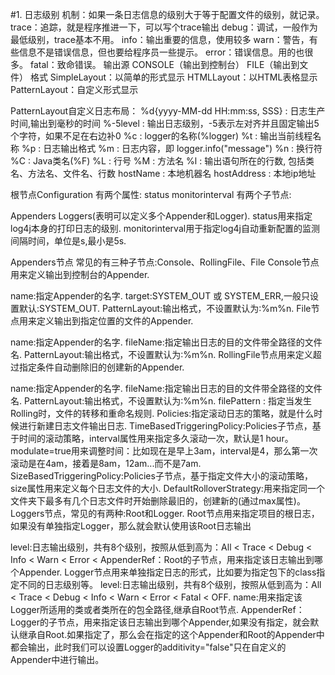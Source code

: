 #1. 日志级别
机制：如果一条日志信息的级别大于等于配置文件的级别，就记录。
trace：追踪，就是程序推进一下，可以写个trace输出
debug：调试，一般作为最低级别，trace基本不用。
info：输出重要的信息，使用较多
warn：警告，有些信息不是错误信息，但也要给程序员一些提示。
error：错误信息。用的也很多。
fatal：致命错误。
输出源
CONSOLE（输出到控制台）
FILE（输出到文件）
格式
SimpleLayout：以简单的形式显示
HTMLLayout：以HTML表格显示
PatternLayout：自定义形式显示

PatternLayout自定义日志布局：
%d{yyyy-MM-dd HH:mm:ss, SSS} : 日志生产时间,输出到毫秒的时间
%-5level : 输出日志级别，-5表示左对齐并且固定输出5个字符，如果不足在右边补0
%c : logger的名称(%logger)
%t : 输出当前线程名称
%p : 日志输出格式
%m : 日志内容，即 logger.info("message")
%n : 换行符
%C : Java类名(%F)
%L : 行号
%M : 方法名
%l : 输出语句所在的行数, 包括类名、方法名、文件名、行数
hostName : 本地机器名
hostAddress : 本地ip地址


根节点Configuration
有两个属性:
status
monitorinterval
有两个子节点:

Appenders
Loggers(表明可以定义多个Appender和Logger).
status用来指定log4j本身的打印日志的级别.
monitorinterval用于指定log4j自动重新配置的监测间隔时间，单位是s,最小是5s.

Appenders节点
常见的有三种子节点:Console、RollingFile、File
Console节点用来定义输出到控制台的Appender.

name:指定Appender的名字.
target:SYSTEM_OUT 或 SYSTEM_ERR,一般只设置默认:SYSTEM_OUT.
PatternLayout:输出格式，不设置默认为:%m%n.
File节点用来定义输出到指定位置的文件的Appender.

name:指定Appender的名字.
fileName:指定输出日志的目的文件带全路径的文件名.
PatternLayout:输出格式，不设置默认为:%m%n.
RollingFile节点用来定义超过指定条件自动删除旧的创建新的Appender.

name:指定Appender的名字.
fileName:指定输出日志的目的文件带全路径的文件名.
PatternLayout:输出格式，不设置默认为:%m%n.
filePattern : 指定当发生Rolling时，文件的转移和重命名规则.
Policies:指定滚动日志的策略，就是什么时候进行新建日志文件输出日志.
TimeBasedTriggeringPolicy:Policies子节点，基于时间的滚动策略，interval属性用来指定多久滚动一次，默认是1 hour。modulate=true用来调整时间：比如现在是早上3am，interval是4，那么第一次滚动是在4am，接着是8am，12am...而不是7am.
SizeBasedTriggeringPolicy:Policies子节点，基于指定文件大小的滚动策略，size属性用来定义每个日志文件的大小.
DefaultRolloverStrategy:用来指定同一个文件夹下最多有几个日志文件时开始删除最旧的，创建新的(通过max属性)。
Loggers节点，常见的有两种:Root和Logger.
Root节点用来指定项目的根日志，如果没有单独指定Logger，那么就会默认使用该Root日志输出

level:日志输出级别，共有8个级别，按照从低到高为：All < Trace < Debug < Info < Warn < Error < AppenderRef：Root的子节点，用来指定该日志输出到哪个Appender.
Logger节点用来单独指定日志的形式，比如要为指定包下的class指定不同的日志级别等。
level:日志输出级别，共有8个级别，按照从低到高为：All < Trace < Debug < Info < Warn < Error < Fatal < OFF.
name:用来指定该Logger所适用的类或者类所在的包全路径,继承自Root节点.
AppenderRef：Logger的子节点，用来指定该日志输出到哪个Appender,如果没有指定，就会默认继承自Root.如果指定了，那么会在指定的这个Appender和Root的Appender中都会输出，此时我们可以设置Logger的additivity="false"只在自定义的Appender中进行输出。
